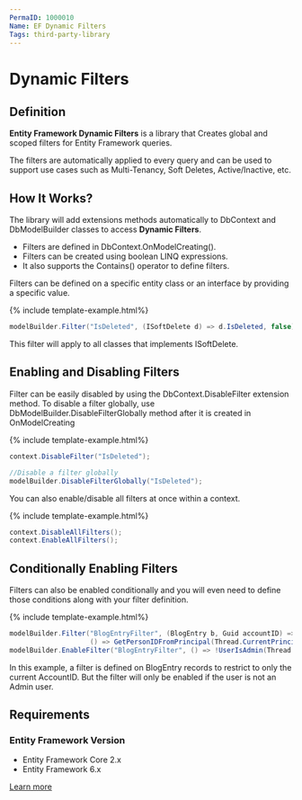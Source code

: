 ```yaml
---
PermaID: 1000010
Name: EF Dynamic Filters
Tags: third-party-library
---
```


# Dynamic Filters

## Definition

**Entity Framework Dynamic Filters** is a library that Creates global and scoped filters for Entity Framework queries.

The filters are automatically applied to every query and can be used to support use cases such as Multi-Tenancy, Soft Deletes, Active/Inactive, etc.

## How It Works?

The library will add extensions methods automatically to DbContext and DbModelBuilder classes to access **Dynamic Filters**.

- Filters are defined in DbContext.OnModelCreating().
- Filters can be created using boolean LINQ expressions.
- It also supports the Contains() operator to define filters.

Filters can be defined on a specific entity class or an interface by providing a specific value.

{% include template-example.html%} 
```csharp
modelBuilder.Filter("IsDeleted", (ISoftDelete d) => d.IsDeleted, false);
```

This filter will apply to all classes that implements ISoftDelete.

## Enabling and Disabling Filters

Filter can be easily disabled by using the DbContext.DisableFilter extension method. To disable a filter globally, use DbModelBuilder.DisableFilterGlobally method after it is created in OnModelCreating

{% include template-example.html%} 
```csharp
context.DisableFilter("IsDeleted");

//Disable a filter globally
modelBuilder.DisableFilterGlobally("IsDeleted");
```

You can also enable/disable all filters at once within a context. 

{% include template-example.html%} 
```csharp
context.DisableAllFilters();
context.EnableAllFilters();
```

## Conditionally Enabling Filters

Filters can also be enabled conditionally and you will even need to define those conditions along with your filter definition.

{% include template-example.html%} 
```csharp
modelBuilder.Filter("BlogEntryFilter", (BlogEntry b, Guid accountID) => (b.AccountID == accountID), 
                    () => GetPersonIDFromPrincipal(Thread.CurrentPrincipal));
modelBuilder.EnableFilter("BlogEntryFilter", () => !UserIsAdmin(Thread.CurrentPrincipal));
```

In this example, a filter is defined on BlogEntry records to restrict to only the current AccountID. But the filter will only be enabled if the user is not an Admin user.

## Requirements

### Entity Framework Version

 - Entity Framework Core 2.x
 - Entity Framework 6.x

[Learn more](https://entityframework-dynamicfilters.net/overview)